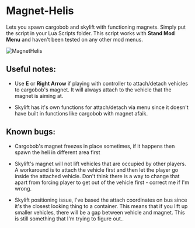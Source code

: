 # Magnet-Helis

Lets you spawn cargobob and skylift with functioning magnets. Simply put the script in your Lua Scripts folder.
This script works with **Stand Mod Menu** and haven't been tested on any other mod menus.

![MagnetHelis](https://user-images.githubusercontent.com/129829409/229707465-6650571d-eb59-474c-8b36-eca3362e7a4e.png)


## Useful notes:
- Use **E** or **Right Arrow** if playing with controller to attach/detach vehicles to cargobob's magnet. It will always attach to the vehicle that the magnet is aiming at.

- Skylift has it's own functions for attach/detach via menu since it doesn't have built in functions like cargobob with magnet afaik.

## Known bugs:
- Cargobob's magnet freezes in place sometimes, if it happens then spawn the heli in different area first

- Skylift's magnet will not lift vehicles that are occupied by other players. A workaround is to attach the vehicle first and then let the player go inside the attached vehicle. Don't think there is a way to change that apart from forcing  player to get out of the vehicle first - correct me if I'm wrong.

- Skylift positioning issue, I've based the attach coordinates on bus since it's the closest looking thing to a container. This means that if you lift up smaller vehicles, there will be a gap between vehicle and magnet. This is still something that I'm trying to figure out..
